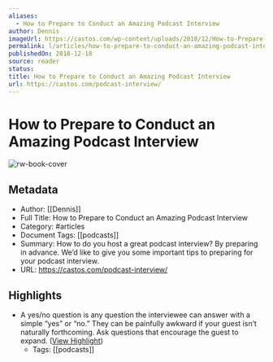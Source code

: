 ```yaml
---
aliases:
  - How to Prepare to Conduct an Amazing Podcast Interview
author: Dennis
imageUrl: https://castos.com/wp-content/uploads/2018/12/How-to-Prepare-to-Conduct-an-Amazing-Podcast-Interview.jpg
permalink: l/articles/how-to-prepare-to-conduct-an-amazing-podcast-interview
publishedOn: 2018-12-18
source: reader
status: 
title: How to Prepare to Conduct an Amazing Podcast Interview
url: https://castos.com/podcast-interview/
---
```

# How to Prepare to Conduct an Amazing Podcast Interview

![rw-book-cover](https://castos.com/wp-content/uploads/2018/12/How-to-Prepare-to-Conduct-an-Amazing-Podcast-Interview.jpg)

## Metadata

- Author: [[Dennis]]
- Full Title: How to Prepare to Conduct an Amazing Podcast Interview
- Category: #articles
- Document Tags: [[podcasts]]
- Summary: How to do you host a great podcast interview? By preparing in advance. We’d like to give you some important tips to preparing for your podcast interview.
- URL: https://castos.com/podcast-interview/

## Highlights

- A yes/no question is any question the interviewee can answer with a simple “yes” or “no.” They can be painfully awkward if your guest isn’t naturally forthcoming. Ask questions that encourage the guest to expand. ([View Highlight](https://read.readwise.io/read/01h2fkfb932mdyk4gnsajphxgj))
    - Tags: [[podcasts]]
